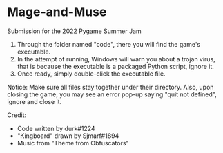 # Mage-and-Muse
Submission for the 2022 Pygame Summer Jam

1. Through the folder named "code", there you will find the game's executable.
2. In the attempt of running, Windows will warn you about a trojan virus,
that is because the executable is a packaged Python script, ignore it.
3. Once ready, simply double-click the executable file.

Notice: Make sure all files stay together under their directory. Also, upon
closing the game, you may see an error pop-up saying "quit not defined", ignore and close it.

Credit:
- Code written by durk#1224
- "Kingboard" drawn by Sjmarf#1894
- Music from "Theme from Obfuscators"
